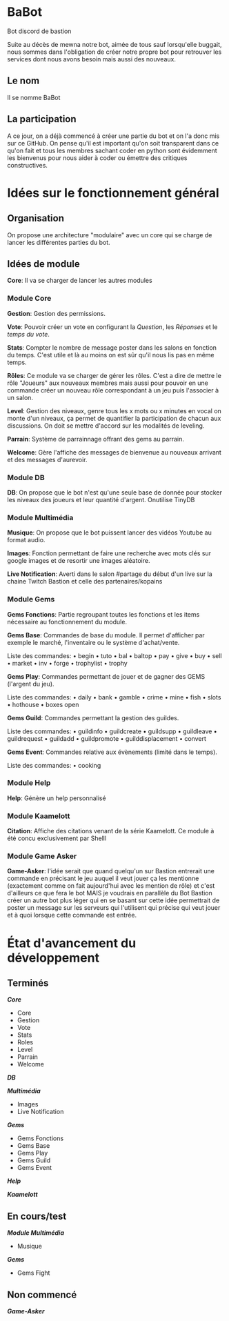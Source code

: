 # BaBot
Bot discord de bastion

Suite au décès de mewna notre bot, aimée de tous sauf lorsqu'elle buggait, nous sommes dans
l'obligation de créer notre propre bot pour retrouver les services dont nous avons besoin mais
aussi des nouveaux.

## Le nom

Il se nomme BaBot

## La participation

A ce jour, on a déjà commencé à créer une partie du bot et on l'a donc mis sur ce GitHub.
On pense qu'il est important qu'on soit transparent dans ce qu'on fait et tous les membres sachant
coder en python sont évidemment les bienvenus pour nous aider à coder ou émettre des
critiques constructives.

# Idées sur le fonctionnement général

## Organisation

On propose une architecture "modulaire" avec un core qui se charge de lancer les différentes
parties du bot.

## Idées de module

**Core**: Il va se charger de lancer les autres modules  

### Module Core

**Gestion**: Gestion des permissions.

**Vote**: Pouvoir créer un vote en configurant la *Question*, les *Réponses* et le *temps du vote*.

**Stats**: Compter le nombre de message poster dans les salons en fonction du temps. C'est
utile et là au moins on est sûr qu'il nous lis pas en même temps.

**Rôles**: Ce module va se charger de gérer les rôles. C'est a dire de mettre le rôle "Joueurs" aux
nouveaux membres mais aussi pour pouvoir en une commande créer un nouveau rôle
correspondant à un jeu puis l'associer à un salon.

**Level**: Gestion des niveaux, genre tous les x mots ou x minutes en vocal on monte d'un niveaux, ça permet de quantifier la participation de chacun aux discussions. On doit se mettre d'accord sur les modalités de leveling.

**Parrain**: Système de parrainnage offrant des gems au parrain.

**Welcome**: Gère l'affiche des messages de bienvenue au nouveaux arrivant et des messages d'aurevoir.

### Module DB

**DB**: On propose que le bot n'est qu'une seule base de donnée pour stocker les niveaux des joueurs et leur quantité d'argent. Onutilise TinyDB

### Module Multimédia

**Musique**: On propose que le bot puissent lancer des vidéos Youtube au format audio.

**Images**: Fonction permettant de faire une recherche avec mots clés sur google images et de resortir une images aléatoire.

**Live Notification**: Averti dans le salon #partage du début d'un live sur la chaine Twitch Bastion et celle des partenaires/kopains

### Module Gems

**Gems Fonctions**: Partie regroupant toutes les fonctions et les items nécessaire au fonctionnement du module.

**Gems Base**: Commandes de base du module. Il permet d'afficher par exemple le marché, l'inventaire ou le système d'achat/vente.

Liste des commandes:
• begin
• tuto
• bal
• baltop
• pay
• give
• buy
• sell
• market
• inv
• forge
• trophylist
• trophy

**Gems Play**: Commandes permettant de jouer et de gagner des GEMS (l'argent du jeu).

Liste des commandes:
• daily
• bank
• gamble
• crime
• mine
• fish
• slots
• hothouse
• boxes open

**Gems Guild**: Commandes permettant la gestion des guildes.

Liste des commandes:
• guildinfo
• guildcreate
• guildsupp
• guildleave
• guildrequest
• guildadd
• guildpromote
• guilddisplacement
• convert

**Gems Event**: Commandes relative aux évènements (limité dans le temps).

Liste des commandes:
• cooking

### Module Help

**Help**: Génère un help personnalisé

### Module Kaamelott

**Citation**: Affiche des citations venant de la série Kaamelott. Ce module à été concu exclusivement par Shelll

### Module Game Asker

**Game-Asker**: l'idée serait que quand quelqu'un sur Bastion entrerait une commande en
précisant le jeu auquel il veut jouer ça les mentionne (exactement comme on fait
aujourd'hui avec les mention de rôle) et c'est d'ailleurs ce que fera le bot MAIS je voudrais en
parallèle du Bot Bastion créer un autre bot plus léger qui en se basant sur cette idée permettrait de poster un message sur les serveurs qui l'utilisent qui précise qui veut jouer et
à quoi lorsque cette commande est entrée.



# État d'avancement du développement

## Terminés

**_Core_**
- Core
- Gestion
- Vote
- Stats
- Roles
- Level
- Parrain
- Welcome

**_DB_**

**_Multimédia_**
- Images
- Live Notification

**_Gems_**
- Gems Fonctions
- Gems Base
- Gems Play
- Gems Guild
- Gems Event

**_Help_**

**_Kaamelott_**

## En cours/test

**_Module Multimédia_**
- Musique

**_Gems_**
- Gems Fight

## Non commencé

**_Game-Asker_**
